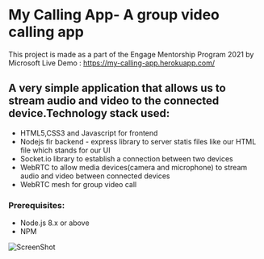 # My Calling App- A group video calling app
 This project is made as a part of the Engage Mentorship Program 2021 by Microsoft
 Live Demo : https://my-calling-app.herokuapp.com/
 
 ## A very simple application that allows us to stream audio and video to the connected device.Technology stack used:

- HTML5,CSS3 and Javascript for frontend
- Nodejs fir backend - express library to server statis files like our HTML file which stands for our UI
- Socket.io library to establish a connection between two devices 
- WebRTC to allow media devices(camera and microphone) to stream audio and video between connected devices
- WebRTC mesh for group video call


### Prerequisites:

- Node.js 8.x or above
- NPM

![ScreenShot](https://raw.github.com/Debasmita-01/my-calling-app/main/imgs/img1.jpeg)
 
